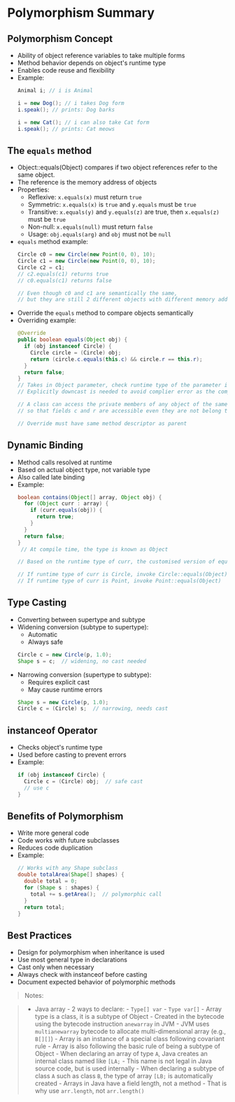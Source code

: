 # Polymorphism Summary

## Polymorphism Concept
- Ability of object reference variables to take multiple forms
- Method behavior depends on object's runtime type
- Enables code reuse and flexibility
- Example:
  ```java
  Animal i; // i is Animal

  i = new Dog(); // i takes Dog form
  i.speak(); // prints: Dog barks

  i = new Cat(); // i can also take Cat form
  i.speak(); // prints: Cat meows
  ```

## The `equals` method
- Object::equals(Object) compares if two object references refer to the same object. 
- The reference is the memory address of objects
- Properties:
    - Reflexive: `x.equals(x)` must return `true`
    - Symmetric: `x.equals(x)` is `true` and `y.equals` must be `true`
    - Transitive: `x.equals(y)` and `y.equals(z)` are true, then `x.equals(z)` must be `true`
    - Non-null: `x.equals(null)` must return `false`
    - Usage: `obj.equals(arg)` and `obj` must not be `null`
- `equals` method example:
  ```java
  Circle c0 = new Circle(new Point(0, 0), 10);
  Circle c1 = new Circle(new Point(0, 0), 10);
  Circle c2 = c1;
  // c2.equals(c1) returns true
  // c0.equals(c1) returns false

  // Even though c0 and c1 are semantically the same, 
  // but they are still 2 different objects with different memory addresses
  ```
- Override the `equals` method to compare objects semantically
- Overriding example:
  ```java
  @Override
  public boolean equals(Object obj) {
    if (obj instanceof Circle) {
      Circle circle = (Circle) obj;
      return (circle.c.equals(this.c) && circle.r == this.r);
    }
    return false;
  }
  // Takes in Object parameter, check runtime type of the parameter is an instance of Circle
  // Explicitly downcast is needed to avoid complier error as the complie type of the parameter is Object
  
  // A class can access the private members of any object of the same class,
  // so that fields c and r are accessible even they are not belong to current Object

  // Override must have same method descriptor as parent
  ```

## Dynamic Binding
- Method calls resolved at runtime
- Based on actual object type, not variable type
- Also called late binding
- Example:
  ```java
  boolean contains(Object[] array, Object obj) {
    for (Object curr : array) {
      if (curr.equals(obj)) {
        return true;
      }
    }
    return false;
  }
   // At compile time, the type is known as Object 

  // Based on the runtime type of curr, the customised version of equals can be called to compare against obj.

  // If runtime type of curr is Circle, invoke Circle::equals(Object)
  // If runtime type of curr is Point, invoke Point::equals(Object)
  ```

## Type Casting 
- Converting between supertype and subtype
- Widening conversion (subtype to supertype):
    - Automatic
    - Always safe
  ```java
  Circle c = new Circle(p, 1.0);
  Shape s = c;  // widening, no cast needed
  ```
- Narrowing conversion (supertype to subtype):
    - Requires explicit cast
    - May cause runtime errors
  ```java
  Shape s = new Circle(p, 1.0);
  Circle c = (Circle) s;  // narrowing, needs cast
  ```

## instanceof Operator
- Checks object's runtime type
- Used before casting to prevent errors
- Example:
  ```java
  if (obj instanceof Circle) {
    Circle c = (Circle) obj;  // safe cast
    // use c
  }
  ```

## Benefits of Polymorphism
- Write more general code
- Code works with future subclasses
- Reduces code duplication
- Example:
  ```java
  // Works with any Shape subclass
  double totalArea(Shape[] shapes) {
    double total = 0;
    for (Shape s : shapes) {
      total += s.getArea();  // polymorphic call
    }
    return total;
  }
  ```

## Best Practices
- Design for polymorphism when inheritance is used
- Use most general type in declarations
- Cast only when necessary
- Always check with instanceof before casting
- Document expected behavior of polymorphic methods

> Notes:

> - Java array
    - 2 ways to declare:
        - `Type[] var`
        - `Type var[]`
    - Array type is a class, it is a subtype of Object
    - Created in the bytecode using the bytecode instruction `anewarray` in JVM
    - JVM uses `multianewarray` bytecode to allocate multi-dimensional array (e.g., `B[][]`)
    - Array is an instance of a special class following covariant rule
    - Array is also following the basic rule of being a subtype of Object 
    - When declaring an array of type `A`, Java creates an internal class named like `[LA;`
        - This name is not legal in Java source code, but is used internally
    - When declaring a subtype of class `A` such as class `B`, the type of array `[LB;` is automatically created
    - Arrays in Java have a field length, not a method
        - That is why use `arr.length`, not `arr.length()`